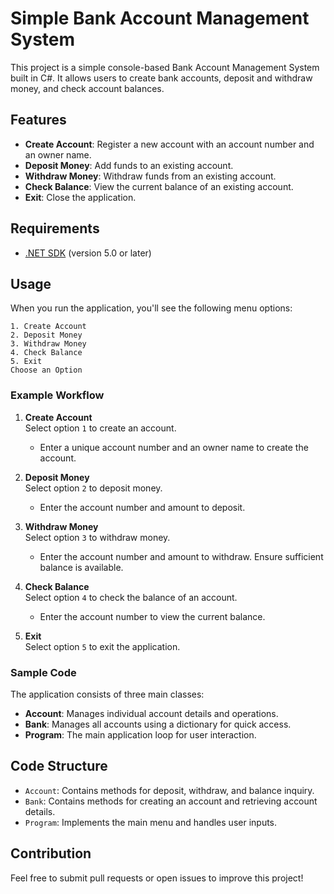 
# Simple Bank Account Management System

This project is a simple console-based Bank Account Management System built in C#. It allows users to create bank accounts, deposit and withdraw money, and check account balances.

## Features

- **Create Account**: Register a new account with an account number and an owner name.
- **Deposit Money**: Add funds to an existing account.
- **Withdraw Money**: Withdraw funds from an existing account.
- **Check Balance**: View the current balance of an existing account.
- **Exit**: Close the application.

## Requirements

- [.NET SDK](https://dotnet.microsoft.com/download) (version 5.0 or later)

## Usage

When you run the application, you'll see the following menu options:

```
1. Create Account
2. Deposit Money
3. Withdraw Money
4. Check Balance
5. Exit
Choose an Option
```

### Example Workflow

1. **Create Account**  
   Select option `1` to create an account.
   - Enter a unique account number and an owner name to create the account.

2. **Deposit Money**  
   Select option `2` to deposit money.
   - Enter the account number and amount to deposit.

3. **Withdraw Money**  
   Select option `3` to withdraw money.
   - Enter the account number and amount to withdraw. Ensure sufficient balance is available.

4. **Check Balance**  
   Select option `4` to check the balance of an account.
   - Enter the account number to view the current balance.

5. **Exit**  
   Select option `5` to exit the application.

### Sample Code

The application consists of three main classes:

- **Account**: Manages individual account details and operations.
- **Bank**: Manages all accounts using a dictionary for quick access.
- **Program**: The main application loop for user interaction.

## Code Structure

- `Account`: Contains methods for deposit, withdraw, and balance inquiry.
- `Bank`: Contains methods for creating an account and retrieving account details.
- `Program`: Implements the main menu and handles user inputs.

## Contribution

Feel free to submit pull requests or open issues to improve this project!
